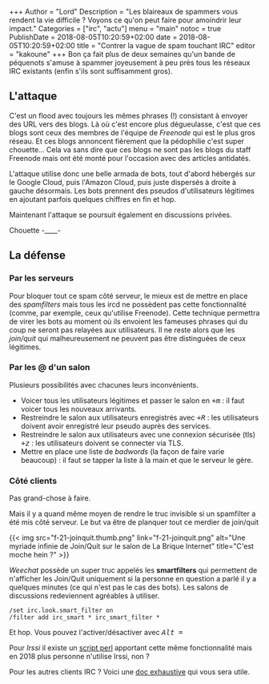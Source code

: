 +++
Author = "Lord"
Description = "Les blaireaux de spammers vous rendent la vie difficile ? Voyons ce qu'on peut faire pour amoindrir leur impact."
Categories = ["irc", "actu"]
menu = "main"
notoc = true
PublishDate = 2018-08-05T10:20:59+02:00
date = 2018-08-05T10:20:59+02:00
title = "Contrer la vague de spam touchant IRC"
editor = "kakoune"
+++
Bon ça fait plus de deux semaines qu'un bande de péquenots s'amuse à spammer joyeusement à peu près tous les réseaux IRC existants (enfin s'ils sont suffisamment gros).

## L'attaque
C'est un flood avec toujours les mêmes phrases (!) consistant à envoyer des URL vers des blogs.
Là où c'est encore plus dégueulasse, c'est que ces blogs sont ceux des membres de l'équipe de *Freenode* qui est le plus gros réseau.
Et ces blogs annoncent fièrement que la pédophilie c'est super chouette…
Cela va sans dire que ces blogs ne sont pas les blogs du staff Freenode mais ont été monté pour l'occasion avec des articles antidatés.

L'attaque utilise donc une belle armada de bots, tout d'abord hébergés sur le Google Cloud, puis l'Amazon Cloud, puis juste dispersés à droite à gauche désormais.
Les bots prennent des pseudos d'utilisateurs légitimes en ajoutant parfois quelques chiffres en fin et hop.

Maintenant l'attaque se poursuit également en discussions privées.

Chouette -____-

## La défense
### Par les serveurs
Pour bloquer tout ce spam côté serveur, le mieux est de mettre en place des *spamfilters* mais tous les ircd ne possèdent pas cette fonctionnalité (comme, par exemple, ceux qu'utilise Freenode).
Cette technique permettra de virer les bots au moment où ils envoient les fameuses phrases qui du coup ne seront pas relayées aux utilisateurs.
Il ne reste alors que les *join/quit* qui malheureusement ne peuvent pas être distinguées de ceux légitimes.

### Par les @ d'un salon
Plusieurs possibilités avec chacunes leurs inconvénients.

  - Voicer tous les utilisateurs légitimes et passer le salon en *<samp>+m</samp>* : il faut voicer tous les nouveaux arrivants.
  - Restreindre le salon aux utilisateurs enregistrés avec *<samp>+R</samp>* : les utilisateurs doivent avoir enregistré leur pseudo auprès des services.
  - Restreindre le salon aux utilisateurs avec une connexion sécurisée (tls) *<samp>+z</samp>* : les utilisateurs doivent se connecter via TLS.
  - Mettre en place une liste de *badwords* (la façon de faire varie beaucoup) : il faut se tapper la liste à la main et que le serveur le gère.

### Côté clients
Pas grand-chose à faire.

Mais il y a quand même moyen de rendre le truc invisible si un spamfilter a été mis côté serveur.
Le but va être de planquer tout ce merdier de join/quit

{{< img src="f-21-joinquit.thumb.png" link="f-21-joinquit.png" alt="Une myriade infinie de Join/Quit sur le salon de La Brique Internet" title="C'est moche hein ?" >}}

*Weechat* possède un super truc appelés les **smartfilters** qui permettent de n'afficher les Join/Quit uniquement si la personne en question a parlé il y a quelques minutes (ce qui n'est pas le cas des bots).
Les salons de discussions redeviennent agréables à utiliser.

    /set irc.look.smart_filter on
    /filter add irc_smart * irc_smart_filter *

Et hop.
Vous pouvez l'activer/désactiver avec *<samp>Alt =</samp>*

Pour *Irssi* il existe un [script perl](https://github.com/lifeforms/irssi-smartfilter) apportant cette même fonctionnalité mais en 2018 plus personne n'utilise Irssi, non ?

Pour les autres clients IRC ?
Voici une [doc exhaustive](https://weechat.org/files/doc/stable/weechat_quickstart.fr.html) qui vous sera utile.
